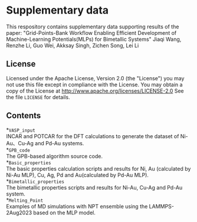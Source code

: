 # Supplementary data
This respository contains supplementary data supporting results of the paper:
"Grid-Points-Bank Workflow Enabling Efficient Development of Machine-Learning Potentials(MLPs) for Bimetallic Systems"
Jiaqi Wang, Renzhe Li, Guo Wei, Akksay Singh, Zichen Song, Lei Li
## License
Licensed under the Apache License, Version 2.0 (the "License")
you may not use this file except in compliance with the License.
You may obtain a copy of the License at 
  http://www.apache.org/licenses/LICENSE-2.0
See the file `LICENSE` for details.
## Contents
*`VASP_input`  
INCAR and POTCAR for the DFT calculations to generate the dataset of Ni-Au、Cu-Ag and Pd-Au systems.  
*`GPB_code`  
The GPB-based algorithm source code.  
*`Basic_properties`  
The basic properties calculation scripts and results for Ni, Au (calculated by Ni-Au MLP), Cu, Ag, Pd and Au(calculated by Pd-Au MLP).  
*`Bimetallic_properties`  
The bimetallic properties scripts and results for Ni-Au, Cu-Ag and Pd-Au system.  
*`Melting_Point`  
Examples of MD simulations with NPT ensemble using the LAMMPS-2Aug2023 based on the MLP model.  

